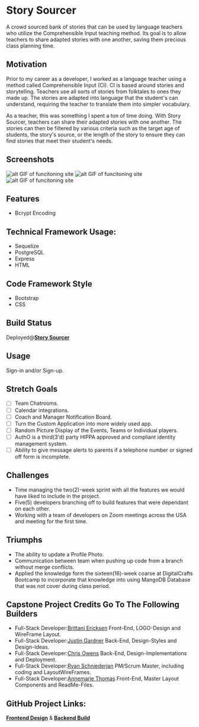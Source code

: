 <div>
<h1>Story Sourcer</h2>
</div>

A crowd sourced bank of stories that can be used by language teachers who utilize the Comprehensible Input teaching method. Its goal is to allow teachers to share adapted stories with one another, saving them precious class planning time.

## Motivation

Prior to my career as a developer, I worked as a language teacher using a method called Comprehensible Input (CI). CI is based around stories and storytelling. Teachers use all sorts of stories from folktales to ones they made up. The stories are adapted into language that the student's can understand, requiring the teacher to translate them into simpler vocabulary.

As a teacher, this was something I spent a ton of time doing. With Story Sourcer, teachers can share their adapted stories with one another. The stories can then be filtered by various criteria such as the target age of students, the story's source, or the length of the story to ensure they can find stories that meet their student's needs.

## Screenshots 
![alt GIF of funcitoning site](https://res.cloudinary.com/dqfviar71/image/upload/v1676581484/ezgif.com-gif-maker_mguc5x.gif)
![alt GIF of funcitoning site](https://res.cloudinary.com/dqfviar71/image/upload/v1676581517/mobile_1_mzchin.png)
![alt GIF of funcitoning site](https://res.cloudinary.com/dqfviar71/image/upload/v1676581547/mobile_2_ysi8hq.png)




## Features 
- Bcrypt Encoding

## Technical Framework Usage:
- Sequelize
- PostgreSQL
- Express
- HTML

## Code Framework Style
- Bootstrap
- CSS

## Build Status
Deployed@**[Story Sourcer](https://story-sourcer.onrender.com)**

## Usage
Sign-in and/or Sign-up.

## Stretch Goals
- [ ] Team Chatrooms.
- [ ] Calendar integrations.
- [ ] Coach and Manager Notification Board.
- [ ] Turn the Custom Application into more widely used app.
- [ ] Random Picture Display of the Events, Teams or Individual players.
- [ ] AuthO is a third(3'd) party HIPPA approved and compliant identity management system.
- [ ] Ability to give message alerts to parents if a telephone number or signed off form is incomplete.

## Challenges
- Time managing the two(2)-week sprint with all the features we would have liked to include in the project.
- Five(5) developers branching off to build features that were dependant on each other.
- Working with a team of developers on Zoom meetings across the USA and meeting for the first time.

## Triumphs
- The ability to update a Profile Photo.
- Communication between team when pushing up code from a branch without merge conflicts.
- Applied the knowledge form the sixteen(16)-week coarse at DigitalCrafts Bootcamp to incorporate that knowledge into using MangoDB Database that was not cover during class period.

## Capstone Project Credits Go To The Following Builders
 
- Full-Stack Developer:[Brittani Ericksen](https://github.com/brittani-ericksen) Front-End, LOGO-Design and WireFrame Layout.
- Full-Stack Developer:[Justin Gardner](https://github.com/JustinSGardner) Back-End, Design-Styles and Design-Ideas.
- Full-Stack Developer:[Chris Owens](https://github.com/chrisowensdev) Back-End, Design-Implementations and Deployment.
- Full-Stack Developer:[Ryan Schniederjan](https://github.com/rynoschni) PM/Scrum Master, including coding and LayoutWireFrames.
- Full-Stack Developer:[Annemarie Thomas](https://github.com/Athomas9sa) Front-End, Master Layout Components and ReadMe-Files.

## GitHub Project Links:

**[Frontend Design](https://github.com/brittani-ericksen/capstone-frontend/tree/main)**
          &
**[Backend Build](https://github.com/JustinSGardner/CapStoneProject-Backend/tree/main)**